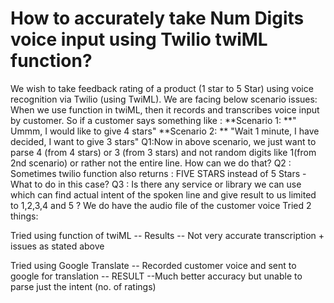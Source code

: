 
# How to accurately take Num Digits voice input using Twilio twiML <gather> function?

We wish to take feedback rating of a product (1 star to 5 Star) using voice recognition via Twilio (using TwiML). We are facing below scenario issues:
When we use  function in twiML, then it records and transcribes voice input by customer. So if a customer says something like :
**Scenario 1: **" Ummm, I would like to give 4 stars"
**Scenario 2: ** "Wait 1 minute, I have decided, I want to give 3 stars"
Q1:Now in above scenario, we just want to parse 4 (from 4 stars) or 3 (from 3 stars) and not random digits like 1(from 2nd scenario) or rather not the entire line. How can we do that?
Q2 : Sometimes twilio  function also returns : FIVE STARS instead of 5 Stars - What to do in this case?
Q3 : Is there any service or library we can use which can find actual intent of the spoken line and give result to us limited to 1,2,3,4 and 5 ? We do have the audio file of the customer voice
Tried 2 things:

Tried using  function of twiML -- Results -- Not very accurate transcription + issues as stated above

Tried using Google Translate -- Recorded customer voice and sent to google for translation -- RESULT --Much better accuracy but unable to parse just the intent (no. of ratings)



        